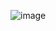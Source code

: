 ![image](https://user-images.githubusercontent.com/42054819/198234167-cde0dfa6-dee5-4d2d-be79-f78520df15c2.png)
